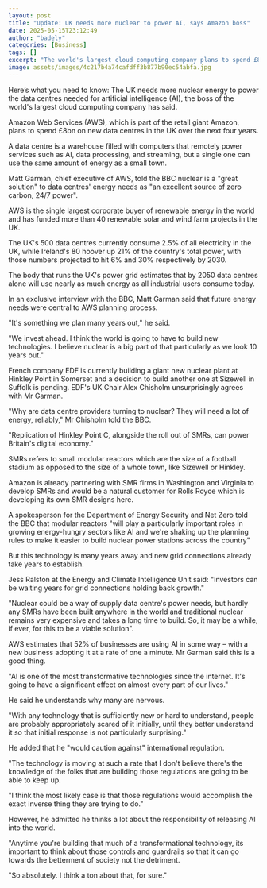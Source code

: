 ```yaml
---
layout: post
title: "Update: UK needs more nuclear to power AI, says Amazon boss"
date: 2025-05-15T23:12:49
author: "badely"
categories: [Business]
tags: []
excerpt: "The world's largest cloud computing company plans to spend £8bn on new data centres in the UK over the next four years."
image: assets/images/4c217b4a74cafdff3b877b90ec54abfa.jpg
---
```


Here’s what you need to know: The UK needs more nuclear energy to power the data centres needed for artificial intelligence (AI), the boss of the world's largest cloud computing company has said.

Amazon Web Services (AWS), which is part of the retail giant Amazon, plans to spend £8bn on new data centres in the UK over the next four years.

A data centre is a warehouse filled with computers that remotely power services such as AI, data processing, and streaming, but a single one can use the same amount of energy as a small town.

Matt Garman, chief executive of AWS, told the BBC nuclear is a "great solution" to data centres' energy needs as "an excellent source of zero carbon, 24/7 power".

AWS is the single largest corporate buyer of renewable energy in the world and has funded more than 40 renewable solar and wind farm projects in the UK.

The UK's 500 data centres currently consume 2.5% of all electricity in the UK, while Ireland's 80 hoover up 21% of the country's total power, with those numbers projected to hit 6% and 30% respectively by 2030.

The body that runs the UK's power grid estimates that by 2050 data centres alone will use nearly as much energy as all industrial users consume today.

In an exclusive interview with the BBC, Matt Garman said that future energy needs were central to AWS planning process.

"It's something we plan many years out," he said. 

"We invest ahead. I think the world is going to have to build new technologies. I believe nuclear is a big part of that particularly as we look 10 years out."

French company EDF is currently building a giant new nuclear plant at Hinkley Point in Somerset and a decision to build another one at Sizewell in Suffolk is pending. EDF's UK Chair Alex Chisholm unsurprisingly agrees with Mr Garman.

"Why are data centre providers turning to nuclear? They will need a lot of energy, reliably," Mr Chisholm told the BBC.

"Replication of Hinkley Point C, alongside the roll out of SMRs, can power Britain's digital economy."

SMRs refers to small modular reactors which are the size of a football stadium as opposed to the size of a whole town, like Sizewell or Hinkley.

Amazon is already partnering with SMR firms in Washington and Virginia to develop SMRs and would be a natural customer for Rolls Royce which is developing its own SMR designs here.

A spokesperson for the Department of Energy Security and Net Zero told the BBC that modular reactors "will play a particularly important roles in growing energy-hungry sectors like AI and we're shaking up the planning rules to make it easier to build nuclear power stations across the country"

But this technology is many years away and new grid connections already take years to establish.

Jess Ralston at the Energy and Climate Intelligence Unit said: "Investors can be waiting years for grid connections holding back growth." 

"Nuclear could be a way of supply data centre's power needs, but hardly any SMRs have been built anywhere in the world and traditional nuclear remains very expensive and takes a long time to build. So, it may be a while, if ever, for this to be a viable solution".

AWS estimates that 52% of businesses are using AI in some way – with a new business adopting it at a rate of one a minute. Mr Garman said this is a good thing. 

"AI is one of the most transformative technologies since the internet. It's going to have a significant effect on almost every part of our lives."

He said he understands why many are nervous.

"With any technology that is sufficiently new or hard to understand, people are probably appropriately scared of it initially, until they better understand it so that initial response is not particularly surprising."

He added that he "would caution against" international regulation.

"The technology is moving at such a rate that I don't believe there's the knowledge of the folks that are building those regulations are going to be able to keep up. 

"I think the most likely case is that those regulations would accomplish the exact inverse thing they are trying to do."

However, he admitted he thinks a lot about the responsibility of releasing AI into the world.

"Anytime you're building that much of a transformational technology, its important to think about those controls and guardrails so that it can go towards the betterment of society not the detriment. 

"So absolutely. I think a ton about that, for sure."


